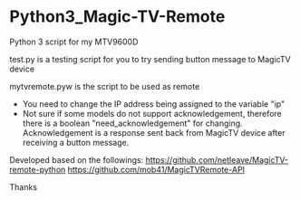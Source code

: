 # Python3_Magic-TV-Remote
Python 3 script for my MTV9600D

test.py is a testing script for you to try sending button message to MagicTV device

mytvremote.pyw is the script to be used as remote
- You need to change the IP address being assigned to the variable "ip"
- Not sure if some models do not support acknowledgement, therefore there is a boolean "need_acknowledgement" for changing. Acknowledgement is a response sent back from MagicTV device after receiving a button message.

Developed based on the followings:
https://github.com/netleave/MagicTV-remote-python
https://github.com/mob41/MagicTVRemote-API

Thanks
